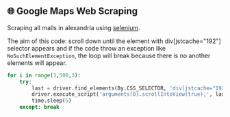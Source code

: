 ## :globe_with_meridians: Google Maps Web Scraping
Scraping all malls in alexandria using [selenium](https://selenium-python.readthedocs.io/).  

The aim of this code: scroll down until the element with div[jstcache="192"] selector appears and if the code throw an exception like `NoSuchElementException`, the loop will break because there is no another elements will appear.
``` python
for i in range(3,500,3):
    try:
        last = driver.find_elements(By.CSS_SELECTOR, 'div[jstcache="192"]')
        driver.execute_script('arguments[0].scrollIntoView(true);', last[i])
        time.sleep(5)
    except: break
```
